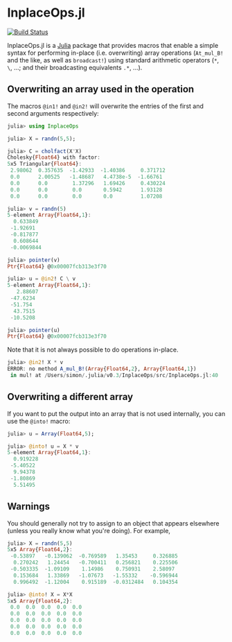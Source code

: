 # InplaceOps.jl

[![Build Status](https://travis-ci.org/simonbyrne/InplaceOps.jl.svg?branch=master)](https://travis-ci.org/simonbyrne/InplaceOps.jl)

InplaceOps.jl is a [Julia](http://julialang.org/) package that provides macros
that enable a simple syntax for performing in-place (i.e. overwriting) array
operations (`At_mul_B!` and the like, as well as `broadcast!`) using standard
arithmetic operators (`*`, `\`, ...; and their broadcasting equivalents `.*`,
...).

## Overwriting an array used in the operation

The macros `@in1!` and `@in2!` will overwrite the entries of the first and
second arguments respectively:

```julia
julia> using InplaceOps

julia> X = randn(5,5);

julia> C = cholfact(X'X)
Cholesky{Float64} with factor:
5x5 Triangular{Float64}:
 2.98062  0.357635  -1.42933  -1.40386     0.371712
 0.0      2.00525   -1.48687   4.4738e-5  -1.66761 
 0.0      0.0        1.37296   1.69426     0.430224
 0.0      0.0        0.0       0.5942      1.93128 
 0.0      0.0        0.0       0.0         1.07208 

julia> v = randn(5)
5-element Array{Float64,1}:
  0.633849 
 -1.92691  
 -0.817877 
  0.608644 
 -0.0069844

julia> pointer(v)
Ptr{Float64} @0x00007fcb313e3f70

julia> u = @in2! C \ v
5-element Array{Float64,1}:
   2.88607
 -47.6234 
 -51.754  
  43.7515 
 -10.5208 

julia> pointer(u)
Ptr{Float64} @0x00007fcb313e3f70
```

Note that it is not always possible to do operations in-place.
```julia
julia> @in2! X * v
ERROR: no method A_mul_B!(Array{Float64,2}, Array{Float64,1})
 in mul! at /Users/simon/.julia/v0.3/InplaceOps/src/InplaceOps.jl:40
```

## Overwriting a different array

If you want to put the output into an array that is not used internally, you
can use the `@into!` macro:
```julia
julia> u = Array(Float64,5);

julia> @into! u = X * v
5-element Array{Float64,1}:
  0.919228
 -5.40522 
  9.94378 
 -1.80869 
  5.51495 
```

## Warnings

You should generally not try to assign to an object that appears elsewhere
(unless you really know what you're doing). For example,
```julia
julia> X = randn(5,5)
5x5 Array{Float64,2}:
 -0.53897   -0.139062  -0.769589   1.35453     0.326885
  0.270242   1.24454   -0.700411   0.256821    0.225506
 -0.503335  -1.09109    1.14986    0.750931    2.58097 
  0.153684   1.33869   -1.07673   -1.55332    -0.596944
  0.996492  -1.12004    0.915189  -0.0312484   0.104354

julia> @into! X = X*X
5x5 Array{Float64,2}:
 0.0  0.0  0.0  0.0  0.0
 0.0  0.0  0.0  0.0  0.0
 0.0  0.0  0.0  0.0  0.0
 0.0  0.0  0.0  0.0  0.0
 0.0  0.0  0.0  0.0  0.0
```

